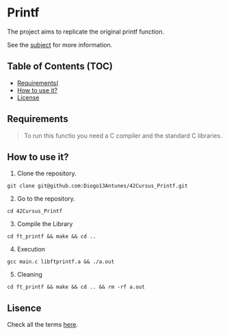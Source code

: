 # Printf

The project aims to replicate the original printf function.

See the [subject](./subject.pdf) for more information.

## Table of Contents (TOC)

- [Requirements(](#requirements)
- [How to use it?](#how-to-use-it)
- [License](#lisence)

## Requirements

> To run this functio you need a C compiler and the standard C libraries.

## How to use it?

1. Clone the repository.

```shell
git clone git@github.com:Diogo13Antunes/42Cursus_Printf.git
```

2. Go to the repository.

```shell
cd 42Cursus_Printf
```

3. Compile the Library

```shell
cd ft_printf && make && cd ..
```

4. Execution

```shell
gcc main.c libftprintf.a && ./a.out
```

5. Cleaning

```shell
cd ft_printf && make && cd .. && rm -rf a.out
```

## Lisence

Check all the terms [here](/LICENSE).
